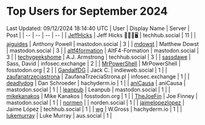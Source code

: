 # Top Users for September 2024
Last Updated: 09/12/2024 18:14:40 UTC
| User | Display Name | Server | Post |
| -- | -- | -- | -- |
| [JeffHicks](https://techhub.social/@JeffHicks) | Jeff Hicks 🐶🎼🍷🖥️ | techhub.social | 11 |
| [ajguides](https://mastodon.social/@ajguides) | Anthony Powell | mastodon.social | 3 |
| [mdowst](https://mastodon.social/@mdowst) | Matthew Dowst | mastodon.social | 3 |
| [altf4formation](https://mastodon.social/@altf4formation) | AltF4-Formation | mastodon.social | 3 |
| [techygeekshome](https://techhub.social/@techygeekshome) | A.J. Armstrong | techhub.social | 3 |
| [sassdawe](https://infosec.exchange/@sassdawe) | Sass, David | infosec.exchange | 2 |
| [MrPowerShell](https://fosstodon.org/@MrPowerShell) | MrPowerShell | fosstodon.org | 2 |
| [GandalfDG](https://indieweb.social/@GandalfDG) | Jack C. | indieweb.social | 1 |
| [zaufanatrzeciastrona](https://infosec.exchange/@zaufanatrzeciastrona) | ZaufanaTrzeciaStrona.pl | infosec.exchange | 1 |
| [deadlydog](https://hachyderm.io/@deadlydog) | Dan Schroeder | hachyderm.io | 1 |
| [aniCausa](https://mastodon.social/@aniCausa) | aniCausa | mastodon.social | 1 |
| [leanpub](https://mastodon.social/@leanpub) | Leanpub | mastodon.social | 1 |
| [mikekanakos](https://fosstodon.org/@mikekanakos) | Mike Kanakos | fosstodon.org | 1 |
| [TheJoeFin](https://mastodon.social/@TheJoeFin) | Joe Finney | mastodon.social | 1 |
| [normen](https://norden.social/@normen) |  | norden.social | 1 |
| [jaimelopezlopez](https://techhub.social/@jaimelopezlopez) | Jaime López | techhub.social | 1 |
| [wg](https://hachyderm.io/@wg) | W.Gross | hachyderm.io | 1 |
| [lukemurray](https://aus.social/@lukemurray) | Luke Murray | aus.social | 1 |
